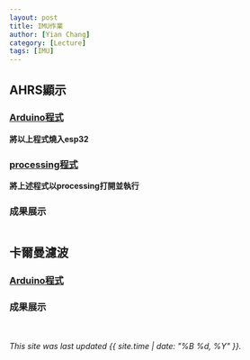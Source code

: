 ```yaml
---
layout: post
title: IMU作業
author: [Yian Chang]
category: [Lecture]
tags: [IMU]
---
```

## AHRS顯示
### [Arduino程式](https://github.com/Ian1121023/Arduino/blob/master/examples/IMU/MPU6050_DMP6_Teapot/MPU6050_DMP6_Teapot.ino)

**將以上程式燒入esp32**
### [processing程式](https://github.com/Ian1121023/Arduino/blob/master/examples/IMU/MPU6050_DMP6_Teapot/MPUplane/MPUplane.pde)

**將上述程式以processing打開並執行**
### 成果展示
![]()<br>
## 卡爾曼濾波

### [Arduino程式](https://github.com/Ian1121023/Arduino/tree/master/examples/IMU/MPU6050_KalmanFilter)

### 成果展示
![]()<br>
<br>
<br>
*This site was last updated {{ site.time | date: "%B %d, %Y" }}.*



